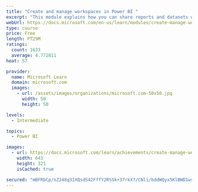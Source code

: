 ```yaml
---
title: "Create and manage workspaces in Power BI "
excerpt: "This module explains how you can share reports and datasets with your users and how to create a deployment strategy that makes sense for you and your organization. Furthermore, you will learn about data lineage in Microsoft Power BI."
webUrl: https://docs.microsoft.com/en-us/learn/modules/create-manage-workspaces-power-bi/
type: course
price: Free
length: PT29M
ratings:
  count: 1633
  average: 4.772811
heat: 57

provider:
  name: Microsoft Learn
  domain: microsoft.com
  images:
    - url: /assets/images/organizations/microsoft.com-50x50.jpg
      width: 50
      height: 50

levels:
  - Intermediate

topics:
  - Power BI

images:
  - url: https://docs.microsoft.com/learn/achievements/create-manage-workspaces-power-bi-social.png
    width: 643
    height: 321
    isCached: true

secured: "mBFRbCp/nZ248q3IXQsdS42FffY2RSSk+37rkX7/CNli/bddWQyx5KlBWD1wsS0bfX+b2sDQwd7LHEbiquFJ30eJtsuqiM+ewLup32haDHCHfeTp0xVIRbNQVQL+WLIvKok9RLLICwj5v1UUSqNE7rENywwvCEK6iqUOTXXQEcz7EcSP4jjJI9WLgOZcqZDZwT7F812DtPp/0oQOWsbnOpBLYCsEub2LXeuVYzJN+YBToSvQ7aYR+5rnhY6om53wqcbaQz0ZJVufaUjoX+qhhye2Doh/z6pdTKwd5K5kbS5UYzEoP9+2I3Yj3xA+a/tqhz4NWdz0rt1Y0pC2L63G1oendhsdsTv+9WEbJP/8H/PxHrf0aNtAIkEx33moXpVPQcR2gL+TTVX1WDqWYNgngd+klbmLQU9zJwcMNW4/XaE=;mAhCFBz24QCbKSAKj09LhA=="
---
```


